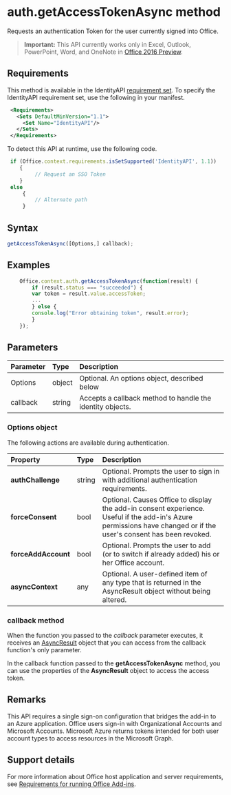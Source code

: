 # auth.getAccessTokenAsync method
Requests an authentication Token for the user currently signed into Office.

> **Important:** This API currently works only in Excel, Outlook, PowerPoint, Word, and OneNote in [Office 2016 Preview](https://products.office.com/en-us/office-2016-preview).

## Requirements

This method is available in the IdentityAPI [requirement set](../../docs/overview/specify-office-hosts-and-api-requirements.md). To specify the IdentityAPI requirement set, use the following in your manifest.

```xml
 <Requirements> 
   <Sets DefaultMinVersion="1.1"> 
     <Set Name="IdentityAPI"/> 
   </Sets> 
 </Requirements> 

```

To detect this API at runtime, use the following code.

```js
 if (Office.context.requirements.isSetSupported('IdentityAPI', 1.1)) 
 	{  
    	 // Request an SSO Token 
 	} 
 else 
	 { 
	     // Alternate path 
	 } 
```

## Syntax

```js
getAccessTokenAsync([Options,] callback);
```

## Examples

```js
	Office.context.auth.getAccessTokenAsync(function(result) {
	    if (result.status === "succeeded") {
		var token = result.value.accessToken;
		...
	    } else {
		console.log("Error obtaining token", result.error);
	    }
	});
```

## Parameters

| Parameter	   | Type	|Description|
|:---------------|:--------|:----------|
|Options|object|Optional. An options object, described below|
|callback|string|Accepts a callback method to handle the identity objects.|

### Options object
The following actions are available during authentication.

| Property	   | Type	|Description|
|:---------------|:--------|:----------|
|**authChallenge**|string|Optional. Prompts the user to sign in with additional authentication requirements.|
|**forceConsent**|bool|Optional. Causes Office to display the add-in consent experience. Useful if the add-in's Azure permissions have changed or if the user's consent has been revoked.|
|**forceAddAccount**|bool|Optional. Prompts the user to add (or to switch if already added) his or her Office account.|
|**asyncContext**|any|Optional. A user-defined item of any type that is returned in the AsyncResult object without being altered.|

### callback method
When the function you passed to the  _callback_ parameter executes, it receives an [AsyncResult](../../reference/shared/asyncresult.md) object that you can access from the callback function's only parameter.

In the callback function passed to the  **getAccessTokenAsync** method, you can use the properties of the **AsyncResult** object to access the access token.

## Remarks

This API requires a single sign-on configuration that bridges the add-in to an Azure application. Office users sign-in with Organizational Accounts and Microsoft Accounts. Microsoft Azure returns tokens intended for both user account types to access resources in the Microsoft Graph.

## Support details

For more information about Office host application and server requirements, see [Requirements for running Office Add-ins](../../docs/overview/requirements-for-running-office-add-ins.md).

